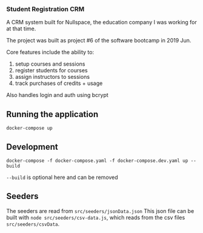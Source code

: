 ### Student Registration CRM

A CRM system built for Nullspace, the education company I was working for at that time.

The project was built as project #6 of the software bootcamp in 2019 Jun.

Core features include the ability to:

1. setup courses and sessions
2. register students for courses
3. assign instructors to sessions
4. track purchases of credits + usage

Also handles login and auth using bcrypt

## Running the application

```
docker-compose up
```

## Development

```
docker-compose -f docker-compose.yaml -f docker-compose.dev.yaml up --build
```

`--build` is optional here and can be removed

## Seeders

The seeders are read from `src/seeders/jsonData.json`
This json file can be built with `node src/seeders/csv-data.js`, which reads from the csv files `src/seeders/csvData`.
